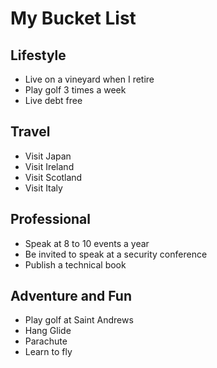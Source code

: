 # My Bucket List

## Lifestyle

* Live on a vineyard when I retire
* Play golf 3 times a week
* Live debt free

## Travel

* Visit Japan
* Visit Ireland
* Visit Scotland
* Visit Italy 

## Professional 

* Speak at 8 to 10 events a year
* Be invited to speak at a security conference
* Publish a technical book

## Adventure and  Fun

* Play golf at Saint Andrews
* Hang Glide
* Parachute
* Learn to fly

